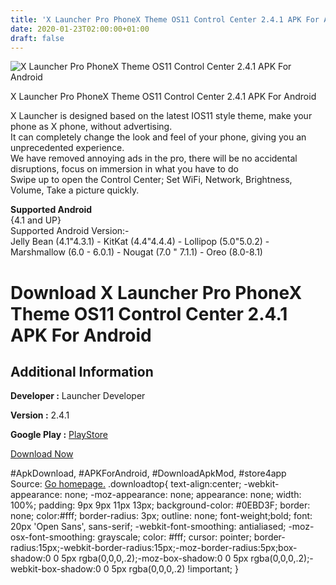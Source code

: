 ```yaml
---
title: 'X Launcher Pro PhoneX Theme OS11 Control Center 2.4.1 APK For Android'
date: 2020-01-23T02:00:00+01:00
draft: false
---
```


![X Launcher Pro PhoneX Theme OS11 Control Center 2.4.1 APK For Android](https://i2.wp.com/apkhome.net/wp-content/uploads/2018/12/X-Launcher-Pro-PhoneX-Theme-OS11-Control-Center-2.4.1.png "X Launcher Pro PhoneX Theme OS11 Control Center 2.4.1 APK For Android")

  

X Launcher Pro PhoneX Theme OS11 Control Center 2.4.1 APK For Android

X Launcher is designed based on the latest IOS11 style theme, make your phone as X phone, without advertising.  
It can completely change the look and feel of your phone, giving you an unprecedented experience.  
We have removed annoying ads in the pro, there will be no accidental disruptions, focus on immersion in what you have to do  
Swipe up to open the Control Center; Set WiFi, Network, Brightness, Volume, Take a picture quickly.

**Supported Android**  
{4.1 and UP}  
Supported Android Version:-  
Jelly Bean (4.1"4.3.1) - KitKat (4.4"4.4.4) - Lollipop (5.0"5.0.2) - Marshmallow (6.0 - 6.0.1) - Nougat (7.0 " 7.1.1) - Oreo (8.0-8.1)

Download X Launcher Pro PhoneX Theme OS11 Control Center 2.4.1 APK For Android
==============================================================================

Additional Information
----------------------

**Developer :** Launcher Developer

**Version :** 2.4.1

**Google Play :** [PlayStore](https://play.google.com/store/apps/details?id=com.ioslauncher.pro)

  

[Download Now](https://store4app.co/post/x-launcher-pro-phonex-theme-os11-control-center-2-4-1-apk-for-android_1573671790)

  
#ApkDownload, #APKForAndroid, #DownloadApkMod, #store4app  
Source: [Go homepage.](https://store4app.co/post/x-launcher-pro-phonex-theme-os11-control-center-2-4-1-apk-for-android_1573671790) .downloadtop{ text-align:center; -webkit-appearance: none; -moz-appearance: none; appearance: none; width: 100%; padding: 9px 9px 11px 13px; background-color: #0EBD3F; border: none; color:#fff; border-radius: 3px; outline: none; font-weight;bold; font: 20px 'Open Sans', sans-serif; -webkit-font-smoothing: antialiased; -moz-osx-font-smoothing: grayscale; color: #fff; cursor: pointer; border-radius:15px;-webkit-border-radius:15px;-moz-border-radius:5px;box-shadow:0 0 5px rgba(0,0,0,.2);-moz-box-shadow:0 0 5px rgba(0,0,0,.2);-webkit-box-shadow:0 0 5px rgba(0,0,0,.2) !important; }